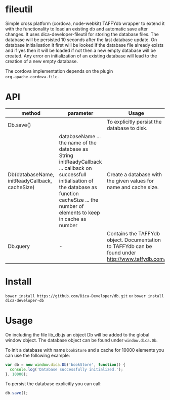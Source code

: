 fileutil
========

Simple cross platform (cordova, node-webkit) TAFFYdb wrapper to extend it with the functionality to load an existing db and automatic save after changes.
It uses dica-developer-fileutil for storing the database files. The database will be persisted 10 seconds after the last database update.
On database initialisation it first will be looked if the database file already exists and if yes then it will be loaded if not then a new empty database will be created.
Any error on initialization of an existing database will lead to the creation of a new empty database.

The cordova implementation depends on the plugin ```org.apache.cordova.file```.

API
===

|method|parameter|Usage|
-------|---------|------
|Db.save()||To explicitly persist the database to disk.|
|Db(databaseName, initReadyCallback, cacheSize)|databaseName ... the name of the database as String<br />initReadyCallback ... callback on successfull initialisation of the database as function<br />cacheSize ... the number of elements to keep in cache as number|Create a database with the given values for name and cache size.|
|Db.query|-|Contains the TAFFYdb object. Documentation to TAFFYdb can be found under http://www.taffydb.com/|

Install
=====

```bower install https://github.com/Dica-Developer/db.git``` or
```bower install dica-developer-db```

Usage
=====

On including the file lib_db.js an object Db will be added to the global window object.
The database object can be found under ```window.dica.Db```.

To init a database with name ```bookStore``` and a cache for 10000 elements you can use the following example:

```javascript
var db = new window.dica.Db('bookStore', function() {
  console.log('Database successfully initialized.');
}, 10000);
```

To persist the database explicitly you can call:

```javascript
db.save();
```
